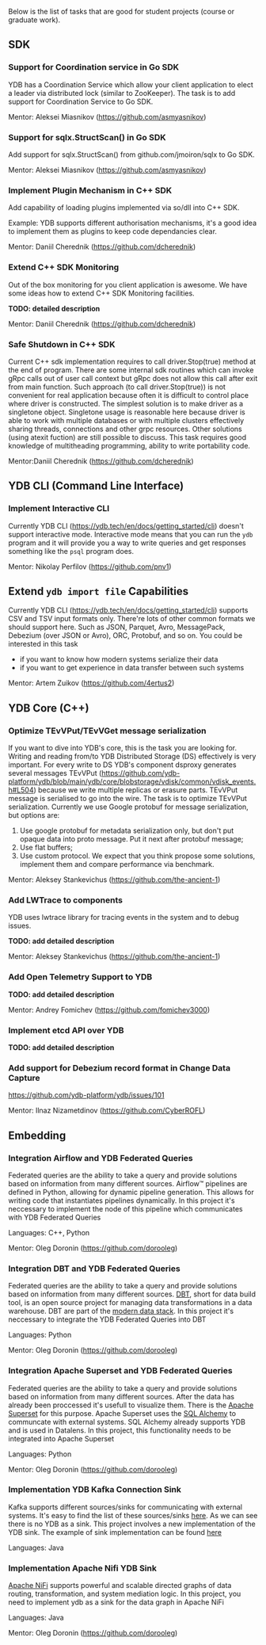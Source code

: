 Below is the list of tasks that are good for student projects (course or graduate work).

## SDK
### Support for Coordination service in Go SDK
YDB has a Coordination Service which allow your client application to elect a leader via distributed lock (similar to ZooKeeper). The task is to add support for Coordination Service to Go SDK.

Mentor: Aleksei Miasnikov (https://github.com/asmyasnikov)

### Support for sqlx.StructScan() in Go SDK
Add support for sqlx.StructScan() from github.com/jmoiron/sqlx to Go SDK.

Mentor: Aleksei Miasnikov (https://github.com/asmyasnikov)

### Implement Plugin Mechanism in C++ SDK
Add capability of loading plugins implemented via so/dll into C++ SDK.

Example: YDB supports different authorisation mechanisms, it's a good idea to implement them as plugins to keep code dependancies clear.

Mentor: Daniil Cherednik (https://github.com/dcherednik)

### Extend C++ SDK Monitoring
Out of the box monitoring for you client application is awesome. We have some ideas how to extend C++ SDK Monitoring facilities.

**TODO: detailed description**

Mentor: Daniil Cherednik (https://github.com/dcherednik)

### Safe Shutdown in C++ SDK
Current C++ sdk implementation requires to call driver.Stop(true) method at the end of program. There are some internal sdk routines which can invoke gRpc calls out of user call context but gRpc does not allow this call after exit from main function.
Such approach (to call driver.Stop(true)) is not convenient for real application because often it is difficult to control place where driver is constructed.
The simplest solution is to make driver as a singletone object. Singletone usage is reasonable here because driver is able to work with multiple databases or with multiple clusters effectively sharing threads, connections and other grpc resources.
Other solutions (using atexit fuction) are still possible to discuss.
This task requires good knowledge of multitheading programming, ability to write portability code.

Mentor:Daniil Cherednik (https://github.com/dcherednik)

## YDB CLI (Command Line Interface)
### Implement Interactive CLI
Currently YDB CLI (https://ydb.tech/en/docs/getting_started/cli) doesn't support interactive mode. Interactive mode means that you can run the `ydb` program and it will provide you a way to write queries and get responses something like the `psql` program does.

Mentor: Nikolay Perfilov (https://github.com/pnv1)

## Extend `ydb import file` Capabilities
Currently YDB CLI (https://ydb.tech/en/docs/getting_started/cli) supports CSV and TSV input formats only. There're lots of other common formats we should support here. Such as JSON, Parquet, Avro, MessagePack, Debezium (over JSON or Avro), ORC, Protobuf, and so on. You could be interested in this task
* if you want to know how modern systems serialize their data
* if you want to get experience in data transfer between such systems

Mentor: Artem Zuikov (https://github.com/4ertus2)

## YDB Core (C++)
### Optimize TEvVPut/TEvVGet message serialization
If you want to dive into YDB's core, this is the task you are looking for. Writing and reading from/to YDB Distributed Storage (DS) effectively is very important. For every write to DS YDB's component dsproxy generates several messages TEvVPut (https://github.com/ydb-platform/ydb/blob/main/ydb/core/blobstorage/vdisk/common/vdisk_events.h#L504) because we write multiple replicas or erasure parts. TEvVPut message is serialised to go into the wire. The task is to optimize TEvVPut serialization. Currently we use Google protobuf for message serialization, but options are:
1. Use google protobuf for metadata serialization only, but don't put opaque data into proto message. Put it next after protobuf message;
2. Use flat buffers;
3. Use custom protocol.
We expect that you think propose some solutions, implement them and compare performance via benchmark.

Mentor: Aleksey Stankevichus (https://github.com/the-ancient-1)

### Add LWTrace to components
YDB uses lwtrace library for tracing events in the system and to debug issues.

**TODO: add detailed description**

Mentor: Aleksey Stankevichus (https://github.com/the-ancient-1)

### Add Open Telemetry Support to YDB
**TODO: add detailed description**

Mentor: Andrey Fomichev (https://github.com/fomichev3000)

### Implement etcd API over YDB
**TODO: add detailed description**

### Add support for Debezium record format in Change Data Capture
https://github.com/ydb-platform/ydb/issues/101

Mentor: Ilnaz Nizametdinov (https://github.com/CyberROFL)

## Embedding

### Integration Airflow and YDB Federated Queries

Federated queries are the ability to take a query and provide solutions based on information from many different sources. Airflow™ pipelines are defined in Python, allowing for dynamic pipeline generation. This allows for writing code that instantiates pipelines dynamically. In this project it's neccessary to implement the node of this pipeline which communicates with YDB Federated Queries

Languages: C++, Python

Mentor: Oleg Doronin (https://github.com/dorooleg)

### Integration DBT and YDB Federated Queries

Federated queries are the ability to take a query and provide solutions based on information from many different sources. [DBT](https://www.getdbt.com/product/what-is-dbt), short for data build tool, is an open source project for managing data transformations in a data warehouse. DBT are part of the [modern data stack](https://www.getdbt.com/blog/future-of-the-modern-data-stack). In this project it's neccessary to integrate the YDB Federated Queries into DBT

Languages: Python

Mentor: Oleg Doronin (https://github.com/dorooleg)

### Integration Apache Superset and YDB Federated Queries

Federated queries are the ability to take a query and provide solutions based on information from many different sources. After the data has already been proccessed it's usefull to visualize them. There is the [Apache Superset](https://superset.apache.org/) for this purpose. Apache Superset uses the [SQL Alchemy](https://www.sqlalchemy.org/) to communcate with external systems. SQL Alchemy already supports YDB and is used in Datalens. In this project, this functionality needs to be integrated into Apache Superset

Languages: Python

Mentor: Oleg Doronin (https://github.com/dorooleg)

### Implementation YDB Kafka Connection Sink

Kafka supports different sources/sinks for communicating with external systems. It's easy to find the list of these sources/sinks [here](https://www.confluent.io/product/connectors). As we can see there is no YDB as a sink. This project involves a new implementation of the YDB sink. The example of sink implementation can be found [here](https://github.com/kakao/kafka-sink-connector/blob/master/src/main/java/com/kakao/connector/kafka/KafkaSinkTask.java)

Languages: Java

### Implementation Apache Nifi YDB Sink
[Apache NiFi](https://nifi.apache.org/) supports powerful and scalable directed graphs of data routing, transformation, and system mediation logic. In this project, you need to implement ydb as a sink for the data graph in Apache NiFi

Languages: Java

Mentor: Oleg Doronin (https://github.com/dorooleg)